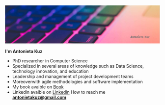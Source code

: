 
![](assets/portada.png)

**I'm Antonieta Kuz**
- PhD researcher in Computer Science
- Specialized in several areas of knowledge such as Data Science, technology innovation, and education
- Leadership and management of project development teams 
- Moreoverwith agile methodologies and software implementation
- My book avaible on [Book](https://https://books.google.com.ar/books?id=G9qLDwAAQBAJ&printsec=frontcover&redir_esc=y#v=onepage&q&f=false)
- Linkedin avaible on [Linkedin](https://https://www.linkedin.com/in/antonietakuz/)
How to reach me **antonietakuz@gmail.com**



